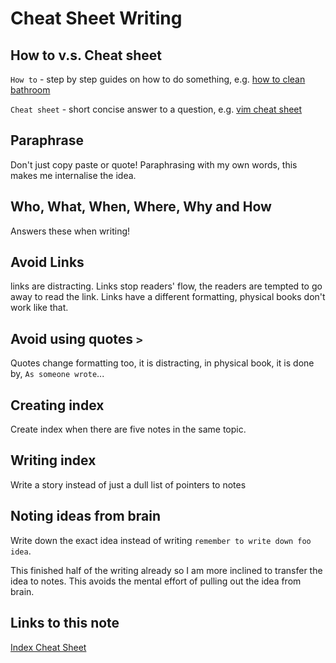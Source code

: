 # Cheat Sheet Writing

## How to v.s. Cheat sheet

`How to` - step by step guides on how to do something,
e.g. [how to clean bathroom](how-to-clean-bathroom.md)

`Cheat sheet` - short concise answer to a question,
e.g. [vim cheat sheet](cheat-sheet-vim.md)

## Paraphrase

Don't just copy paste or quote! Paraphrasing with my own words, this makes me internalise the idea.

## Who, What, When, Where, Why and How

Answers these when writing!

## Avoid Links

links are distracting. Links stop readers' flow, the readers are tempted to go away to read the link. Links have a different formatting, physical books don't work like that.

## Avoid using quotes `>`

Quotes change formatting too, it is distracting, in physical book, it is done by, `As someone wrote`...

## Creating index

Create index when there are five notes in the same topic.

## Writing index

Write a story instead of just a dull list of pointers to notes

## Noting ideas from brain

Write down the exact idea instead of writing `remember to write down foo idea`.

This finished half of the writing already so I am more inclined to transfer the idea to notes. This avoids the mental effort of pulling out the idea from brain.
## Links to this note

[Index Cheat Sheet](index-cheat-sheet.md)
